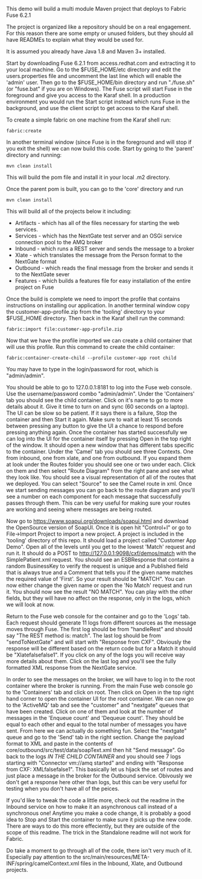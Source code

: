 This demo will build a multi module Maven project that deploys to Fabric Fuse 6.2.1

The project is organized like a repository should be on a real engagement. For this reason there are some empty or unused folders, but they should all have READMEs to explain what they would be used for.

It is assumed you already have Java 1.8 and Maven 3+ installed.

Start by downloading Fuse 6.2.1 from access.redhat.com and extracting it to your local machine. Go to the $FUSE_HOME/etc directory and edit the users.properties file and uncomment the last line which will enable the 'admin' user. Then go to the $FUSE_HOME/bin directory and run "./fuse.sh" (or "fuse.bat" if you are on Windows). The Fuse script will start Fuse in the foreground and give you access to the Karaf shell. In a production environment you would run the Start script instead which runs Fuse in the background, and use the client script to get access to the Karaf shell.

To create a simple fabric on one machine from the Karaf shell run:
~~~
fabric:create
~~~

In another terminal window (since Fuse is in the foreground and will stop if you exit the shell) we can now build this code. Start by going to the 'parent' directory and running:
~~~
mvn clean install
~~~
This will build the pom file and install it in your local .m2 directory.

Once the parent pom is built, you can go to the 'core' directory and run
~~~
mvn clean install
~~~
This will build all of the projects below it including:

 * Artifacts - which has all of the files necessary for starting the web services.
 * Services  - which has the NextGate test server and an OSGi service connection pool to the AMQ broker
 * Inbound   - which runs a REST server and sends the message to a broker
 * Xlate     - which translates the message from the Person format to the NextGate format
 * Outbound  - which reads the final message from the broker and sends it to the NextGate sever
 * Features  - which builds a features file for easy installation of the entire project on Fuse

Once the build is complete we need to import the profile that contains instructions on installing our application. In another terminal window copy the customer-app-profile.zip from the 'tooling' directory to your $FUSE_HOME directory. Then back in the Karaf shell run the command:
~~~
fabric:import file:customer-app-profile.zip
~~~

Now that we have the profile imported we can create a child container that will use this profile. Run this command to create the child container:
~~~
fabric:container-create-child --profile customer-app root child
~~~
You may have to type in the login/password for root, which is "admin/admin".

You should be able to go to 127.0.0.1:8181 to log into the Fuse web console. Use the username/password combo "admin/admin". Under the 'Containers' tab you should see the child container. Click on it's name to go to more details about it. Give it time to turn on and sync (60 seconds on a laptop). The UI can be slow so be patient. If it says there is a failure, Stop the container and then Start it again. Make sure to wait at least 15 seconds between pressing any button to give the UI a chance to respond before pressing anything again. Once the container has started successfully we can log into the UI for the container itself by pressing Open in the top right of the window. It should open a new window that has different tabs specific to the container. Under the 'Camel' tab you should see three Contexts. One from inbound, one from xlate, and one from outbound. If you expand them at look under the Routes folder you should see one or two under each. Click on them and then select "Route Diagram" from the right pane and see what they look like. You should see a visual representation of all of the routes that we deployed. You can select "Source" to see the Camel route in xml. Once we start sending messages you can go back to the route diagram and you'll see a number on each component for each message that successfully passes through them. This can be very useful for making sure your routes are working and seeing where messages are being routed.

Now go to https://www.soapui.org/downloads/soapui.html and download the OpenSource version of SoapUI. Once it is open hit "Control+I" or go to File->Import Project to import a new project. A project is included in the 'tooling' directory of this repo. It should load a project called "Customer App Demo". Open all of the levels until you get to the lowest 'Match' request and run it. It should do a POST to http://127.0.0.1:9098/cxf/demos/match with the SimplePatient.xml request. You should see an ESBResponse that contains a random BusinessKey to verify the request is unique and a Published field that is always true and a Comment that tells you if the given name matches the required value of 'First'. So your result should be "MATCH". You can now either change the given name or open the 'No Match' request and run it. You should now see the result "NO MATCH". You can play with the other fields, but they will have no affect on the response, only in the logs, which we will look at now.

Return to the Fuse web console for the container and go to the 'Logs' tab. Each request should generate 11 logs from different sources as the message moves through Fuse. The first log should be from "handleRest" and should say "The REST method is: match". The last log should be from "sendToNextGate" and will start with "Response from CXF". Obviously the response will be different based on the return code but for a Match it should be "Xlatefalsefalse1". If you click on any of the logs you will receive way more details about them. Click on the last log and you'll see the fully formatted XML response from the NextGate service.

In order to see the messages on the broker, we will have to log in to the root container where the broker is running. From the main Fuse web console go to the 'Containers' tab and click on root. Then click on Open in the top right hand corner to open the container UI for the root container. We can now go to the 'ActiveMQ' tab and see the "customer" and "nextgate" queues that have been created. Click on one of them and look at the number of messages in the 'Enqueue count' and 'Dequeue count'. They should be equal to each other and equal to the total number of messages you have sent. From here we can actually do something fun. Select the "nextgate" queue and go to the 'Send' tab in the right section. Change the payload format to XML and paste in the contents of core/outbound/src/test/data/soapText.xml then hit "Send message". Go back to the logs *IN THE CHILD CONTAINER* and you should see 7 logs starting with "Connector vm://amq started" and ending with "Response from CXF: XMLfalsefalse1". This basically let us hijack the set of routes and just place a message in the broker for the Outbound service. Obivously we don't get a response here other than logs, but this can be very useful for testing when you don't have all of the peices.

If you'd like to tweak the code a little more, check out the readme in the Inbound service on how to make it an asynchronous call instead of a synchronous one! Anytime you make a code change, it is probably a good idea to Stop and Start the container to make sure it picks up the new code. There are ways to do this more effeciently, but they are outside of the scope of this readme. The trick in the Standalone readme will not work for Fabric.

Do take a moment to go through all of the code, there isn't very much of it. Especially pay attention to the src/main/resources/META-INF/spring/camelContext.xml files in the Inbound, Xlate, and Outbound projects.